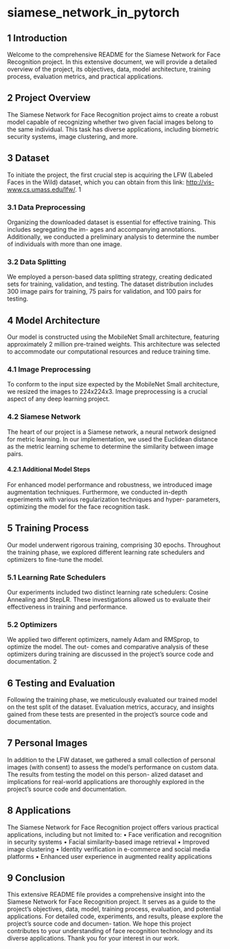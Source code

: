 # siamese_network_in_pytorch
## 1 Introduction
Welcome to the comprehensive README for the Siamese Network for Face Recognition project. In
this extensive document, we will provide a detailed overview of the project, its objectives, data, model
architecture, training process, evaluation metrics, and practical applications.
## 2 Project Overview
The Siamese Network for Face Recognition project aims to create a robust model capable of recognizing
whether two given facial images belong to the same individual. This task has diverse applications,
including biometric security systems, image clustering, and more.
## 3 Dataset
To initiate the project, the first crucial step is acquiring the LFW (Labeled Faces in the Wild) dataset,
which you can obtain from this link: http://vis-www.cs.umass.edu/lfw/.
1
### 3.1 Data Preprocessing
Organizing the downloaded dataset is essential for effective training. This includes segregating the im-
ages and accompanying annotations. Additionally, we conducted a preliminary analysis to determine
the number of individuals with more than one image.
### 3.2 Data Splitting
We employed a person-based data splitting strategy, creating dedicated sets for training, validation,
and testing. The dataset distribution includes 300 image pairs for training, 75 pairs for validation,
and 100 pairs for testing.
## 4 Model Architecture
Our model is constructed using the MobileNet Small architecture, featuring approximately 2 million
pre-trained weights. This architecture was selected to accommodate our computational resources and
reduce training time.
### 4.1 Image Preprocessing
To conform to the input size expected by the MobileNet Small architecture, we resized the images to
224x224x3. Image preprocessing is a crucial aspect of any deep learning project.
### 4.2 Siamese Network
The heart of our project is a Siamese network, a neural network designed for metric learning. In
our implementation, we used the Euclidean distance as the metric learning scheme to determine the
similarity between image pairs.
#### 4.2.1 Additional Model Steps
For enhanced model performance and robustness, we introduced image augmentation techniques.
Furthermore, we conducted in-depth experiments with various regularization techniques and hyper-
parameters, optimizing the model for the face recognition task.
## 5 Training Process
Our model underwent rigorous training, comprising 30 epochs. Throughout the training phase, we
explored different learning rate schedulers and optimizers to fine-tune the model.
### 5.1 Learning Rate Schedulers
Our experiments included two distinct learning rate schedulers: Cosine Annealing and StepLR. These
investigations allowed us to evaluate their effectiveness in training and performance.
### 5.2 Optimizers
We applied two different optimizers, namely Adam and RMSprop, to optimize the model. The out-
comes and comparative analysis of these optimizers during training are discussed in the project’s
source code and documentation.
2
## 6 Testing and Evaluation
Following the training phase, we meticulously evaluated our trained model on the test split of the
dataset. Evaluation metrics, accuracy, and insights gained from these tests are presented in the
project’s source code and documentation.
## 7 Personal Images
In addition to the LFW dataset, we gathered a small collection of personal images (with consent) to
assess the model’s performance on custom data. The results from testing the model on this person-
alized dataset and implications for real-world applications are thoroughly explored in the project’s
source code and documentation.
## 8 Applications
The Siamese Network for Face Recognition project offers various practical applications, including but
not limited to:
• Face verification and recognition in security systems
• Facial similarity-based image retrieval
• Improved image clustering
• Identity verification in e-commerce and social media platforms
• Enhanced user experience in augmented reality applications
## 9 Conclusion
This extensive README file provides a comprehensive insight into the Siamese Network for Face
Recognition project. It serves as a guide to the project’s objectives, data, model, training process,
evaluation, and potential applications.
For detailed code, experiments, and results, please explore the project’s source code and documen-
tation. We hope this project contributes to your understanding of face recognition technology and its
diverse applications.
Thank you for your interest in our work.
